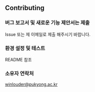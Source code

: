 ## Contributing

### 버그 보고서 및 새로운 기능 제안서는 제출
Issue 또는 제 이메일로 제출 해주시기 바랍니다.

### 환경 설정 및 테스트
README 참조

### 소유자 연락처
 winlouder@pukyong.ac.kr



